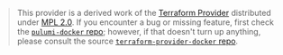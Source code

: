 > This provider is a derived work of the [Terraform Provider](https://github.com/terraform-providers/terraform-provider-docker)
> distributed under [MPL 2.0](https://www.mozilla.org/en-US/MPL/2.0/). If you encounter a bug or missing feature,
> first check the [`pulumi-docker` repo](https://github.com/pulumi/pulumi-docker/issues); however, if that doesn't turn up anything,
> please consult the source [`terraform-provider-docker` repo](https://github.com/terraform-providers/terraform-provider-docker/issues).